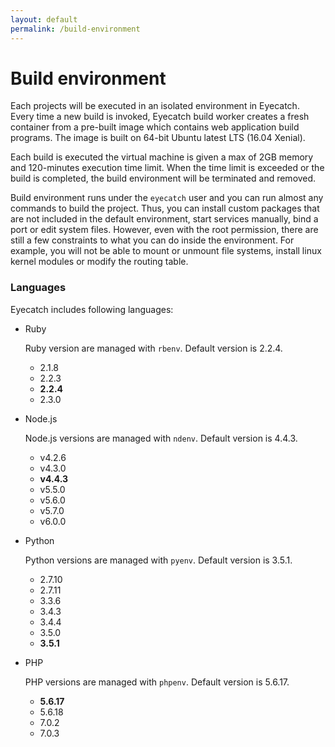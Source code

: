 ```yaml
---
layout: default
permalink: /build-environment
---
```


Build environment
=====

Each projects will be executed in an isolated environment in Eyecatch. Every time a new build is invoked, Eyecatch build worker creates a fresh container from a pre-built image which contains web application build programs. The image is built on 64-bit Ubuntu latest LTS (16.04 Xenial).

Each build is executed the virtual machine is given a max of 2GB memory and 120-minutes execution time limit. When the time limit is exceeded or the build is completed, the build environment will be terminated and removed.

Build environment runs under the `eyecatch` user and you can run almost any commands to build the project. Thus, you can install custom packages that are not included in the default environment, start services manually, bind a port or edit system files. However, even with the root permission, there are still a few constraints to what you can do inside the environment. For example, you will not be able to mount or unmount file systems, install linux kernel modules or modify the routing table.

### Languages
Eyecatch includes following languages:

- Ruby

  Ruby version are managed with `rbenv`. Default version is 2.2.4.

  -  2.1.8
  -  2.2.3
  -  **2.2.4**
  -  2.3.0


- Node.js

  Node.js versions are managed with `ndenv`. Default version is 4.4.3.

  - v4.2.6
  - v4.3.0
  - **v4.4.3**
  - v5.5.0
  - v5.6.0
  - v5.7.0
  - v6.0.0


- Python

  Python versions are managed with `pyenv`. Default version is 3.5.1.

  - 2.7.10
  - 2.7.11
  - 3.3.6
  - 3.4.3
  - 3.4.4
  - 3.5.0
  - **3.5.1**


- PHP

  PHP versions are managed with `phpenv`. Default version is 5.6.17.

  - **5.6.17**
  - 5.6.18
  - 7.0.2
  - 7.0.3
